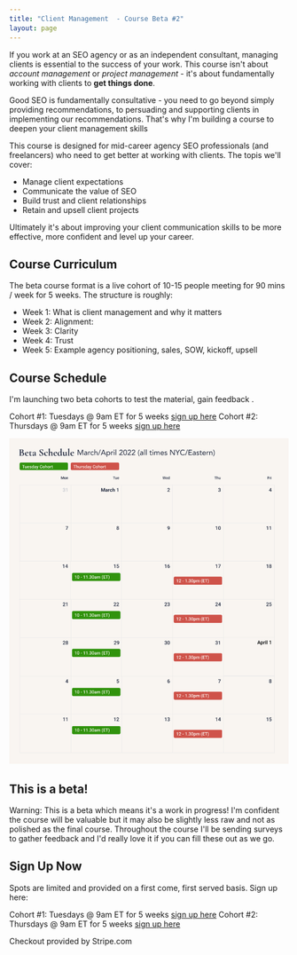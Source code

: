 ```yaml
---
title: "Client Management  - Course Beta #2"
layout: page
---
```


If you work at an SEO agency or as an independent consultant, managing clients is essential to the success of your work. This course isn't about *account management* or *project management* - it's about fundamentally working with clients to **get things done**.

Good SEO is fundamentally consultative - you need to go beyond simply providing recommendations, to persuading and supporting clients in implementing our recommendations. That's why I'm building a course to deepen your client management skills

This course is designed for mid-career agency SEO professionals (and freelancers) who need to get better at working with clients. The topis we'll cover:

- Manage client expectations
- Communicate the value of SEO
- Build trust and client relationships
- Retain and upsell client projects

Ultimately it's about improving your client communication skills to be more effective, more confident and level up your career.

## Course Curriculum

The beta course format is a live cohort of 10-15 people meeting for 90 mins / week for 5 weeks. The structure is roughly:

- Week 1: What is client management and why it matters
- Week 2: Alignment: 
- Week 3: Clarity
- Week 4: Trust
- Week 5: Example agency positioning, sales, SOW, kickoff, upsell

## Course Schedule

I'm launching two beta cohorts to test the material, gain feedback .

Cohort #1: Tuesdays @ 9am ET for 5 weeks [sign up here](https://buy.stripe.com/dR63evfv42xNdmU8wy)
Cohort #2: Thursdays @ 9am ET for 5 weeks [sign up here](https://buy.stripe.com/bIY16ngz8egv1EcaEH)

![](/images/2022-client-mgmt-beta-schedule.png)

## This is a beta!

Warning: This is a beta which means it's a work in progress! I'm confident the course will be valuable but it may also be slightly less raw and not as polished as the final course. Throughout the course I'll be sending surveys to gather feedback and I'd really love it if you can fill these out as we go.


## Sign Up Now

Spots are limited and provided on a first come, first served basis. Sign up here:

Cohort #1: Tuesdays @ 9am ET for 5 weeks [sign up here](https://buy.stripe.com/dR63evfv42xNdmU8wy)
Cohort #2: Thursdays @ 9am ET for 5 weeks [sign up here](https://buy.stripe.com/bIY16ngz8egv1EcaEH)

<span class="f5 black-50 i">Checkout provided by Stripe.com</span>